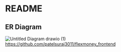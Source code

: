# README
## ER Diagram 
![Untitled Diagram drawio (1)](https://user-images.githubusercontent.com/89987150/207127942-03d67fa8-b4eb-4e25-bb81-5344fa7c9473.png)
https://github.com/patelsuraj3011/flexmoney_frontend
